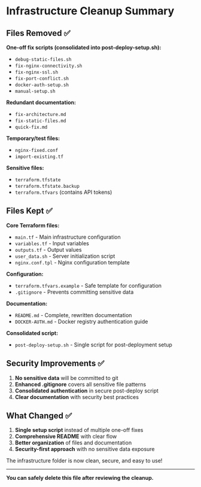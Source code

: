 # Infrastructure Cleanup Summary

## Files Removed ✅

**One-off fix scripts (consolidated into post-deploy-setup.sh):**
- `debug-static-files.sh`
- `fix-nginx-connectivity.sh` 
- `fix-nginx-ssl.sh`
- `fix-port-conflict.sh`
- `docker-auth-setup.sh`
- `manual-setup.sh`

**Redundant documentation:**
- `fix-architecture.md`
- `fix-static-files.md`
- `quick-fix.md`

**Temporary/test files:**
- `nginx-fixed.conf`
- `import-existing.tf`

**Sensitive files:**
- `terraform.tfstate`
- `terraform.tfstate.backup`
- `terraform.tfvars` (contains API tokens)

## Files Kept ✅

**Core Terraform files:**
- `main.tf` - Main infrastructure configuration
- `variables.tf` - Input variables
- `outputs.tf` - Output values
- `user_data.sh` - Server initialization script
- `nginx.conf.tpl` - Nginx configuration template

**Configuration:**
- `terraform.tfvars.example` - Safe template for configuration
- `.gitignore` - Prevents committing sensitive data

**Documentation:**
- `README.md` - Complete, rewritten documentation
- `DOCKER-AUTH.md` - Docker registry authentication guide

**Consolidated script:**
- `post-deploy-setup.sh` - Single script for post-deployment setup

## Security Improvements ✅

1. **No sensitive data** will be committed to git
2. **Enhanced .gitignore** covers all sensitive file patterns
3. **Consolidated authentication** in secure post-deploy script
4. **Clear documentation** with security best practices

## What Changed ✅

1. **Single setup script** instead of multiple one-off fixes
2. **Comprehensive README** with clear flow
3. **Better organization** of files and documentation
4. **Security-first approach** with no sensitive data exposure

The infrastructure folder is now clean, secure, and easy to use!

---

**You can safely delete this file after reviewing the cleanup.**